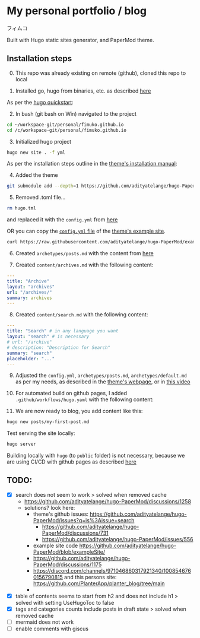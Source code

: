 # My personal portfolio / blog

フィムコ

Built with Hugo static sites generator, and PaperMod theme.
## Installation steps

0. This repo was already existing on remote (github), cloned this repo to local 

1. Installed go, hugo from binaries, etc. as described [here](https://gohugo.io/installation/windows/)

As per the [hugo quickstart](https://gohugo.io/getting-started/quick-start/):

2. In bash (git bash on Win) navigated to the project
```bash
cd ~/workspace-git/personal/fimuko.github.io
cd /c/workspace-git/personal/fimuko.github.io
```

3. Initialized hugo project
```bash
hugo new site . -f yml
```

As per the installation steps outline in the [theme's installation manual](https://adityatelange.github.io/hugo-PaperMod/posts/papermod/papermod-installation/):

4. Added the theme
```bash
git submodule add --depth=1 https://github.com/adityatelange/hugo-PaperMod.git themes/PaperMod
```

5. Removed .toml file...

```bash
rm hugo.tml
```
and replaced it with the `config.yml` from [here](https://adityatelange.github.io/hugo-PaperMod/posts/papermod/papermod-installation/#sample-configyml)

OR you can copy the [`config.yml` file](https://github.com/adityatelange/hugo-PaperMod/blob/exampleSite/config.yml) of the [theme's example site](https://adityatelange.github.io/hugo-PaperMod/).

```bash
curl https://raw.githubusercontent.com/adityatelange/hugo-PaperMod/exampleSite/config.yml -o config.yml
```

6. Created `archetypes/posts.md` with the content from [here](https://adityatelange.github.io/hugo-PaperMod/posts/papermod/papermod-installation/#sample-pagemd)

7. Created `content/archives.md` with the following content:

```yml
---
title: "Archive"
layout: "archives"
url: "/archives/"
summary: archives
---
```
8. Created `content/search.md` with the following content:

```yml
---
title: "Search" # in any language you want
layout: "search" # is necessary
# url: "/archive"
# description: "Description for Search"
summary: "search"
placeholder: "..."
---
```

9. Adjusted the `config.yml`, `archetypes/posts.md`, `archetypes/default.md` as per my needs, as described in the [theme's webpage](https://adityatelange.github.io/hugo-PaperMod/posts/papermod/papermod-features/), or in [this video](https://www.youtube.com/watch?v=sm3IuE7zkYQ&list=PLeiDFxcsdhUrzkK5Jg9IZyiTsIMvXxKZP)

10. For automated build on github pages, I added `.github/workflows/hugo.yaml` with the following content:

11. We are now ready to blog, you add content like this:

```bash
hugo new posts/my-first-post.md
```

Test serving the site locally:
```bash
hugo server
```

Building locally with `hugo` (to `public` folder) is not necessary, because we are using CI/CD with github pages as described [here](https://gohugo.io/hosting-and-deployment/hosting-on-github/)


## TODO:
- [X] search does not seem to work > solved when removed cache
    - https://github.com/adityatelange/hugo-PaperMod/discussions/1258
    - solutions? look here:
        - theme's github issues: https://github.com/adityatelange/hugo-PaperMod/issues?q=is%3Aissue+search
            - https://github.com/adityatelange/hugo-PaperMod/discussions/731
            - https://github.com/adityatelange/hugo-PaperMod/issues/556
        - example site code https://github.com/adityatelange/hugo-PaperMod/blob/exampleSite/
        - https://github.com/adityatelange/hugo-PaperMod/discussions/1175
        - https://discord.com/channels/971046860317921340/1008546760156790815 and this persons site: https://github.com/PlanterApp/planter_blog/tree/main
        - 
- [X] table of contents seems to start from h2 and does not include h1 > solved with setting UseHugoToc to false
- [X] tags and categories counts include posts in draft state > solved when removed cache
- [ ] mermaid does not work
- [ ] enable comments with giscus